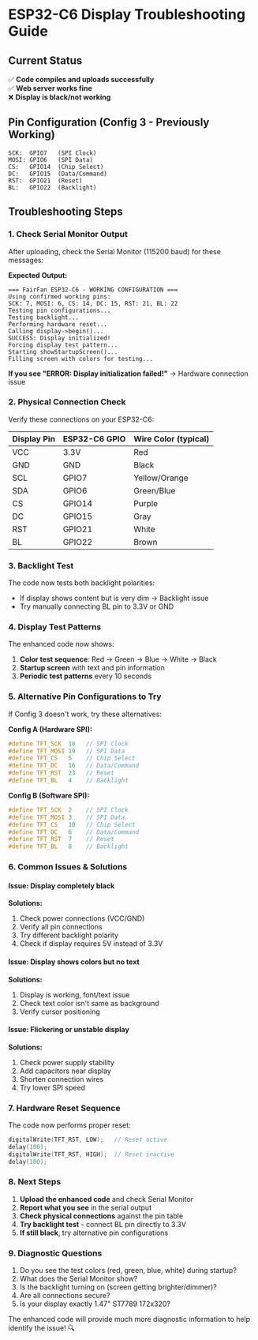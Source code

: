 # ESP32-C6 Display Troubleshooting Guide

## Current Status
✅ **Code compiles and uploads successfully**  
✅ **Web server works fine**  
❌ **Display is black/not working**

## Pin Configuration (Config 3 - Previously Working)
```
SCK:  GPIO7   (SPI Clock)
MOSI: GPIO6   (SPI Data)  
CS:   GPIO14  (Chip Select)
DC:   GPIO15  (Data/Command)
RST:  GPIO21  (Reset)
BL:   GPIO22  (Backlight)
```

## Troubleshooting Steps

### 1. Check Serial Monitor Output
After uploading, check the Serial Monitor (115200 baud) for these messages:

**Expected Output:**
```
=== FairFan ESP32-C6 - WORKING CONFIGURATION ===
Using confirmed working pins:
SCK: 7, MOSI: 6, CS: 14, DC: 15, RST: 21, BL: 22
Testing pin configurations...
Testing backlight...
Performing hardware reset...
Calling display->begin()...
SUCCESS: Display initialized!
Forcing display test pattern...
Starting showStartupScreen()...
Filling screen with colors for testing...
```

**If you see "ERROR: Display initialization failed!"** → Hardware connection issue

### 2. Physical Connection Check
Verify these connections on your ESP32-C6:

| Display Pin | ESP32-C6 GPIO | Wire Color (typical) |
|-------------|---------------|---------------------|
| VCC         | 3.3V          | Red                 |
| GND         | GND           | Black               |
| SCL         | GPIO7         | Yellow/Orange       |
| SDA         | GPIO6         | Green/Blue          |
| CS          | GPIO14        | Purple              |
| DC          | GPIO15        | Gray                |
| RST         | GPIO21        | White               |
| BL          | GPIO22        | Brown               |

### 3. Backlight Test
The code now tests both backlight polarities:
- If display shows content but is very dim → Backlight issue
- Try manually connecting BL pin to 3.3V or GND

### 4. Display Test Patterns
The enhanced code now shows:
1. **Color test sequence**: Red → Green → Blue → White → Black
2. **Startup screen** with text and pin information  
3. **Periodic test patterns** every 10 seconds

### 5. Alternative Pin Configurations to Try

If Config 3 doesn't work, try these alternatives:

**Config A (Hardware SPI):**
```cpp
#define TFT_SCK  18   // SPI Clock
#define TFT_MOSI 19   // SPI Data
#define TFT_CS   5    // Chip Select
#define TFT_DC   16   // Data/Command
#define TFT_RST  23   // Reset
#define TFT_BL   4    // Backlight
```

**Config B (Software SPI):**
```cpp
#define TFT_SCK  2    // SPI Clock
#define TFT_MOSI 3    // SPI Data
#define TFT_CS   10   // Chip Select
#define TFT_DC   6    // Data/Command
#define TFT_RST  7    // Reset
#define TFT_BL   8    // Backlight
```

### 6. Common Issues & Solutions

#### Issue: Display completely black
**Solutions:**
1. Check power connections (VCC/GND)
2. Verify all pin connections
3. Try different backlight polarity
4. Check if display requires 5V instead of 3.3V

#### Issue: Display shows colors but no text
**Solutions:**
1. Display is working, font/text issue
2. Check text color isn't same as background
3. Verify cursor positioning

#### Issue: Flickering or unstable display  
**Solutions:**
1. Check power supply stability
2. Add capacitors near display
3. Shorten connection wires
4. Try lower SPI speed

### 7. Hardware Reset Sequence
The code now performs proper reset:
```cpp
digitalWrite(TFT_RST, LOW);   // Reset active
delay(100);
digitalWrite(TFT_RST, HIGH);  // Reset inactive
delay(100);
```

### 8. Next Steps

1. **Upload the enhanced code** and check Serial Monitor
2. **Report what you see** in the serial output
3. **Check physical connections** against the pin table
4. **Try backlight test** - connect BL pin directly to 3.3V
5. **If still black**, try alternative pin configurations

### 9. Diagnostic Questions

1. Do you see the test colors (red, green, blue, white) during startup?
2. What does the Serial Monitor show?
3. Is the backlight turning on (screen getting brighter/dimmer)?
4. Are all connections secure?
5. Is your display exactly 1.47" ST7789 172x320?

The enhanced code will provide much more diagnostic information to help identify the issue! 🔍